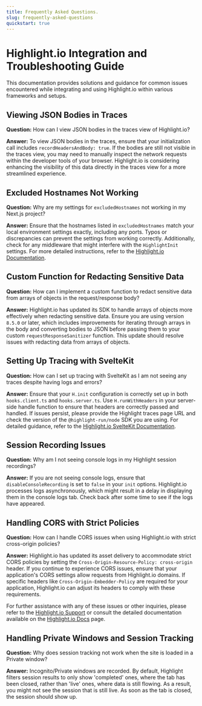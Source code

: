 ```yaml
---
title: Frequently Asked Questions.
slug: frequently-asked-questions
quickstart: true
---
```


# Highlight.io Integration and Troubleshooting Guide

This documentation provides solutions and guidance for common issues encountered while integrating and using Highlight.io within various frameworks and setups.

## Viewing JSON Bodies in Traces

**Question:** How can I view JSON bodies in the traces view of Highlight.io?

**Answer:** To view JSON bodies in the traces, ensure that your initialization call includes `recordHeadersAndBody: true`. If the bodies are still not visible in the traces view, you may need to manually inspect the network requests within the developer tools of your browser. Highlight.io is considering enhancing the visibility of this data directly in the traces view for a more streamlined experience.

## Excluded Hostnames Not Working

**Question:** Why are my settings for `excludedHostnames` not working in my Next.js project?

**Answer:** Ensure that the hostnames listed in `excludedHostnames` match your local environment settings exactly, including any ports. Typos or discrepancies can prevent the settings from working correctly. Additionally, check for any middleware that might interfere with the `HighlightInit` settings. For more detailed instructions, refer to the [Highlight.io Documentation](https://www.highlight.io/docs/getting-started/fullstack-frameworks/next-js/page-router#skip-localhost-tracking).

## Custom Function for Redacting Sensitive Data

**Question:** How can I implement a custom function to redact sensitive data from arrays of objects in the request/response body?

**Answer:** Highlight.io has updated its SDK to handle arrays of objects more effectively when redacting sensitive data. Ensure you are using version `8.5.0` or later, which includes improvements for iterating through arrays in the body and converting bodies to JSON before passing them to your custom `requestResponseSanitizer` function. This update should resolve issues with redacting data from arrays of objects.

## Setting Up Tracing with SvelteKit

**Question:** How can I set up tracing with SvelteKit as I am not seeing any traces despite having logs and errors?

**Answer:** Ensure that your `H.init` configuration is correctly set up in both `hooks.client.ts` and `hooks.server.ts`. Use `H.runWithHeaders` in your server-side handle function to ensure that headers are correctly passed and handled. If issues persist, please provide the Highlight traces page URL and check the version of the `@highlight-run/node` SDK you are using. For detailed guidance, refer to the [Highlight.io SvelteKit Documentation](https://www.highlight.io/docs/getting-started/client-sdk/sveltekit).

## Session Recording Issues

**Question:** Why am I not seeing console logs in my Highlight session recordings?

**Answer:** If you are not seeing console logs, ensure that `disableConsoleRecording` is set to `false` in your `init` options. Highlight.io processes logs asynchronously, which might result in a delay in displaying them in the console logs tab. Check back after some time to see if the logs have appeared.

## Handling CORS with Strict Policies

**Question:** How can I handle CORS issues when using Highlight.io with strict cross-origin policies?

**Answer:** Highlight.io has updated its asset delivery to accommodate strict CORS policies by setting the `Cross-Origin-Resource-Policy: cross-origin` header. If you continue to experience CORS issues, ensure that your application's CORS settings allow requests from Highlight.io domains. If specific headers like `Cross-Origin-Embedder-Policy` are required for your application, Highlight.io can adjust its headers to comply with these requirements.

For further assistance with any of these issues or other inquiries, please refer to the [Highlight.io Support](https://www.highlight.io/community) or consult the detailed documentation available on the [Highlight.io Docs](https://www.highlight.io/docs) page.

## Handling Private Windows and Session Tracking

**Question:** Why does session tracking not work when the site is loaded in a Private window?

**Answer:** Incognito/Private windows are recorded. By default, Highlight filters session results to only show 'completed' ones,
where the tab has been closed, rather than 'live' ones, where data is still flowing. As a result, you might not see the
session that is still live. As soon as the tab is closed, the session should show up.
